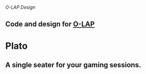 ###### O-LAP Design
Code and design for [O-LAP](https://o-lap.com)
---
# Plato
A single seater for your gaming sessions.
---